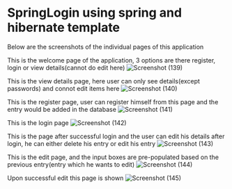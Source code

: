 # SpringLogin using spring and hibernate template
Below are the screenshots of the individual pages of this application

This is the welcome page of the application, 3 options are there register, login or view details(cannot do edit here)
![Screenshot (139)](https://user-images.githubusercontent.com/50662379/177502302-22a9731e-69d1-4651-acf5-935c2a1636e8.png)

This is the view details page, here user can only see details(except passwords) and connot edit items here
![Screenshot (140)](https://user-images.githubusercontent.com/50662379/177502446-2be89cb5-fe50-4304-9ca3-dfee60a65d51.png)

This is the register page, user can register himself from this page and the entry would be added in the database
![Screenshot (141)](https://user-images.githubusercontent.com/50662379/177502500-7b73fc7a-5572-4cc6-8331-5cd4ae733ad4.png)

This is the login page
![Screenshot (142)](https://user-images.githubusercontent.com/50662379/177502602-f33d460b-05ea-4666-8507-230face1ef7c.png)

This is the page after successful login and the user can edit his details after login, he can either delete his entry or edit his entry
![Screenshot (143)](https://user-images.githubusercontent.com/50662379/177502664-fb6d2e5c-c717-4a41-a202-dd15a3b2d1b1.png)

This is the edit page, and the input boxes are pre-populated based on the previous entry(entry which he wants to edit)
![Screenshot (144)](https://user-images.githubusercontent.com/50662379/177502736-4f4b7ccf-d4b3-4bd0-a1e7-7d11cd50e47a.png)

Upon successful edit this page is shown
![Screenshot (145)](https://user-images.githubusercontent.com/50662379/177502797-94b0ac64-af5d-475e-8c63-7cc11282dc57.png)

